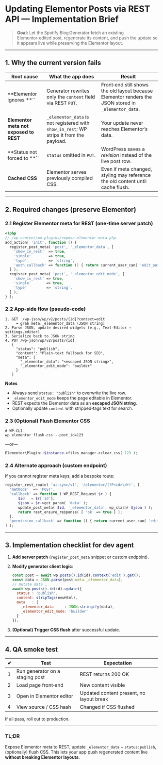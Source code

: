 # Updating Elementor Posts via REST API — Implementation Brief

> **Goal:** Let the Spotify Blog Generator fetch an existing Elementor‑edited post, regenerate its content, and push the update so it appears live while preserving the Elementor layout.

---

## 1. Why the current version fails

| Root cause                             | What the app does                                                                       | Result                                                                                               |
| -------------------------------------- | --------------------------------------------------------------------------------------- | ---------------------------------------------------------------------------------------------------- |
| \*\*Elementor ignores \*\*\`\`         | Generator rewrites only the `content` field via REST `PUT`.                             | Front‑end still shows the old layout because Elementor renders the JSON stored in `_elementor_data`. |
| **Elementor meta not exposed to REST** | `_elementor_data` is not registered with `show_in_rest`; WP strips it from the payload. | Your update never reaches Elementor’s data.                                                          |
| \*\*Status not forced to \*\*\`\`      | `status` omitted in `PUT`.                                                              | WordPress saves a *revision* instead of the live post row.                                           |
| **Cached CSS**                         | Elementor serves previously compiled CSS.                                               | Even if meta changed, styling may reference the old content until cache flush.                       |

---

## 2. Required changes (preserve Elementor)

### 2.1 Register Elementor meta for REST (one‑time server patch)

```php
<?php
// /wp-content/mu-plugins/expose-elementor-meta.php
add_action( 'init', function () {
  register_post_meta( 'post', '_elementor_data', [
    'show_in_rest'  => true,
    'single'        => true,
    'type'          => 'string',
    'auth_callback' => function () { return current_user_can( 'edit_posts' ); },
  ] );
  register_post_meta( 'post', '_elementor_edit_mode', [
    'show_in_rest' => true,
    'single'       => true,
    'type'         => 'string',
  ] );
} );
```

### 2.2 App‑side flow (pseudo‑code)

```text
1. GET  /wp-json/wp/v2/posts/{id}?context=edit
     → grab meta._elementor_data (JSON string)
2. Parse JSON, update desired widgets (e.g., Text‑Editor → settings.editor)
3. Serialize back to JSON string
4. PUT /wp-json/wp/v2/posts/{id}
   {
     "status": "publish",
     "content": "Plain‑text fallback for SEO",
     "meta": {
       "_elementor_data": "<escaped JSON string>",
       "_elementor_edit_mode": "builder"
     }
   }
```

**Notes**

* Always send `status: "publish"` to overwrite the live row.
* `_elementor_edit_mode` keeps the page editable in Elementor.
* REST expects the Elementor data as an **escaped JSON string**.
* Optionally update `content` with stripped‑tags text for search.

### 2.3 (Optional) Flush Elementor CSS

```shell
# WP‑CLI
wp elementor flush-css --post_id=123
```

—or—

```php
Elementor\Plugin::$instance->files_manager->clear_css( 123 );
```

### 2.4 Alternate approach (custom endpoint)

If you cannot register meta keys, add a bespoke route:

```php
register_rest_route( 'ai-sync/v1', '/elementor/(?P<id>\d+)', [
  'methods'  => 'POST',
  'callback' => function ( WP_REST_Request $r ) {
      $id   = $r['id'];
      $json = $r->get_param( 'data' );
      update_post_meta( $id, '_elementor_data', wp_slash( $json ) );
      return rest_ensure_response( [ 'ok' => true ] );
  },
  'permission_callback' => function () { return current_user_can( 'edit_posts' ); },
] );
```

---

## 3. Implementation checklist for dev agent

1. **Add server patch** (`register_post_meta` snippet or custom endpoint).
2. **Modify generator client logic**:

   ```js
   const post = await wp.posts().id(id).context('edit').get();
   const data = JSON.parse(post.meta._elementor_data);
   // mutate data …
   await wp.posts().id(id).update({
     status : 'publish',
     content: stripTags(newHtml),
     meta   : {
       _elementor_data     : JSON.stringify(data),
       _elementor_edit_mode: 'builder'
     }
   });
   ```
3. **(Optional) Trigger CSS flush** after successful update.

---

## 4. QA smoke test

| ✔︎ | Test                            | Expectation                              |
| -- | ------------------------------- | ---------------------------------------- |
| 1  | Run generator on a staging post | REST returns 200 OK                      |
| 2  | Load page front‑end             | New content visible                      |
| 3  | Open in Elementor editor        | Updated content present, no layout break |
| 4  | View source / CSS hash          | Changed if CSS flushed                   |

If all pass, roll out to production.

---

### TL;DR

Expose Elementor meta to REST, update `_elementor_data` + `status:publish`, (optionally) flush CSS. This lets your app push regenerated content live **without breaking Elementor layouts**.
